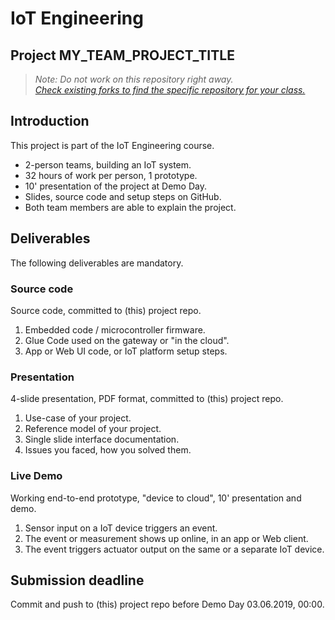 # IoT Engineering
## Project MY_TEAM_PROJECT_TITLE

> *Note: Do not work on this repository right away.*<br/>
> *[Check existing forks to find the specific repository for your class.](../../network/members)*

## Introduction
This project is part of the IoT Engineering course.

* 2-person teams, building an IoT system.
* 32 hours of work per person, 1 prototype.
* 10' presentation of the project at Demo Day.
* Slides, source code and setup steps on GitHub.
* Both team members are able to explain the project.

## Deliverables
The following deliverables are mandatory.

### Source code
Source code, committed to (this) project repo.
1) Embedded code / microcontroller firmware.
2) Glue Code used on the gateway or "in the cloud".
3) App or Web UI code, or IoT platform setup steps.

### Presentation
4-slide presentation, PDF format, committed to (this) project repo.
1) Use-case of your project.
2) Reference model of your project.
3) Single slide interface documentation.
4) Issues you faced, how you solved them.

### Live Demo
Working end-to-end prototype, "device to cloud", 10' presentation and demo.
1) Sensor input on a IoT device triggers an event.
2) The event or measurement shows up online, in an app or Web client.
3) The event triggers actuator output on the same or a separate IoT device.

## Submission deadline
Commit and push to (this) project repo before Demo Day 03.06.2019, 00:00.

